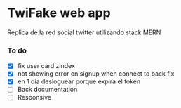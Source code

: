 # TwiFake web app

Replica de la red social twitter utilizando stack MERN

### To do

- [x] fix user card zindex
- [x] not showing error on signup when connect to back fix
- [x] en 1 dia desloguear porque expira el token
- [ ] Back documentation
- [ ] Responsive
